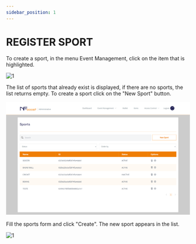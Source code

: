 ```yaml
---
sidebar_position: 1
---
```


# REGISTER SPORT

To create a sport, in the menu Event Management, click on the item that is highlighted.

![1](/img/sports-bt.png)

The list of sports that already exist is displayed, if there are no sports, the list returns empty.
To create a sport click on the "New Sport" button.

![1](/img/sports-list.png)

Fill the sports form and click "Create". The new sport appears in the list.

![1](/img/sports-create-form.png)
